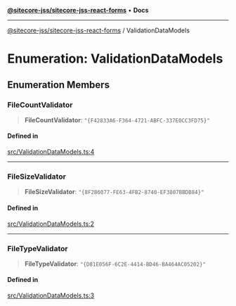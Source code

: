 [**@sitecore-jss/sitecore-jss-react-forms**](../README.md) • **Docs**

***

[@sitecore-jss/sitecore-jss-react-forms](../README.md) / ValidationDataModels

# Enumeration: ValidationDataModels

## Enumeration Members

### FileCountValidator

> **FileCountValidator**: `"{F42833A6-F364-4721-ABFC-337E0CC3FD75}"`

#### Defined in

[src/ValidationDataModels.ts:4](https://github.com/Sitecore/jss/blob/50bf04579b0cca04c7059f30ccf34e73b26a07bf/packages/sitecore-jss-react-forms/src/ValidationDataModels.ts#L4)

***

### FileSizeValidator

> **FileSizeValidator**: `"{8F2B6077-FE63-4FB2-8740-EF3807BBDB84}"`

#### Defined in

[src/ValidationDataModels.ts:2](https://github.com/Sitecore/jss/blob/50bf04579b0cca04c7059f30ccf34e73b26a07bf/packages/sitecore-jss-react-forms/src/ValidationDataModels.ts#L2)

***

### FileTypeValidator

> **FileTypeValidator**: `"{D81E056F-6C2E-4414-BD46-BA464AC05202}"`

#### Defined in

[src/ValidationDataModels.ts:3](https://github.com/Sitecore/jss/blob/50bf04579b0cca04c7059f30ccf34e73b26a07bf/packages/sitecore-jss-react-forms/src/ValidationDataModels.ts#L3)
